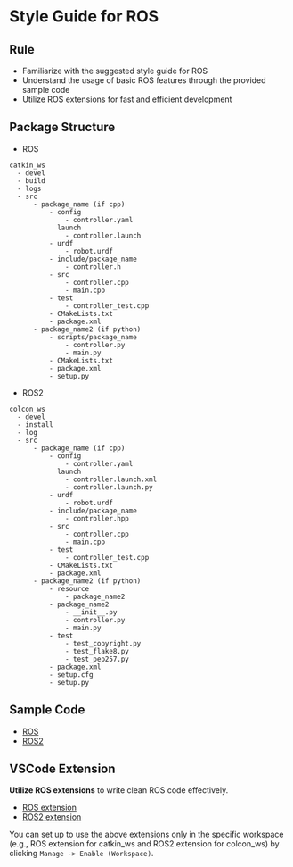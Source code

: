 # Style Guide for ROS

## Rule
- Familiarize with the suggested style guide for ROS
- Understand the usage of basic ROS features through the provided sample code
- Utilize ROS extensions for fast and efficient development

## Package Structure
- ROS
```
catkin_ws
  - devel
  - build
  - logs
  - src
      - package_name (if cpp)
          - config
              - controller.yaml
            launch
              - controller.launch
          - urdf
              - robot.urdf
          - include/package_name
              - controller.h
          - src
              - controller.cpp
              - main.cpp
          - test
              - controller_test.cpp
          - CMakeLists.txt
          - package.xml
      - package_name2 (if python)
          - scripts/package_name
              - controller.py
              - main.py
          - CMakeLists.txt
          - package.xml
          - setup.py
```

- ROS2
```
colcon_ws
  - devel
  - install
  - log
  - src
      - package_name (if cpp)
          - config
              - controller.yaml
            launch
              - controller.launch.xml
              - controller.launch.py
          - urdf
              - robot.urdf
          - include/package_name
              - controller.hpp
          - src
              - controller.cpp
              - main.cpp
          - test
              - controller_test.cpp
          - CMakeLists.txt
          - package.xml
      - package_name2 (if python)
          - resource
              - package_name2
          - package_name2
              - __init__.py
              - controller.py
              - main.py
          - test
              - test_copyright.py
              - test_flake8.py
              - test_pep257.py
          - package.xml
          - setup.cfg
          - setup.py
```

## Sample Code
- [ROS](https://github.com/ipab-slmc/collaboration/tree/master/sample_code/ros)
- [ROS2](https://github.com/ipab-slmc/collaboration/tree/master/sample_code/ros2)

## VSCode Extension
**Utilize ROS extensions** to write clean ROS code effectively.
- [ROS extension](https://marketplace.visualstudio.com/items?itemName=JaehyunShim.vscode-ros)
- [ROS2 extension](https://marketplace.visualstudio.com/items?itemName=JaehyunShim.vscode-ros2)

You can set up to use the above extensions only in the specific workspace (e.g., ROS extension for catkin_ws and ROS2 extension for colcon_ws) by clicking `Manage -> Enable (Workspace)`.
